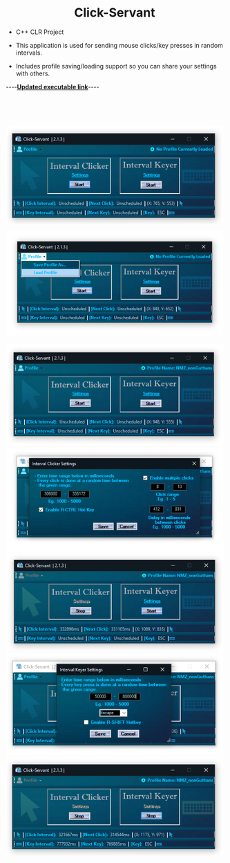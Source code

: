 
# <center>Click-Servant

 - C++ CLR Project

 - This application is used for sending mouse clicks/key presses in random
   intervals.
 - Includes profile saving/loading support so you can share your settings with others.

----[**Updated executable link**](https://github.com/aaprather/Click-Servant/raw/master/Click-Servant.exe)----

<br></br>
<br></br>
![ScreenShot](https://github.com/aaprather/Click-Servant/blob/master/s1.png)

![ScreenShot](https://github.com/aaprather/Click-Servant/blob/master/s2.png)

![ScreenShot](https://github.com/aaprather/Click-Servant/blob/master/s3.png)
![ScreenShot](https://github.com/aaprather/Click-Servant/blob/master/s4.png)
![ScreenShot](https://github.com/aaprather/Click-Servant/blob/master/s5.png)
![ScreenShot](https://github.com/aaprather/Click-Servant/blob/master/s6.png)
![ScreenShot](https://github.com/aaprather/Click-Servant/blob/master/s7.png)

</p>
